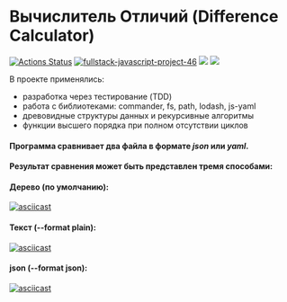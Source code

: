 <h1>Вычислитель Отличий (Difference Calculator)</h1>

[![Actions Status](https://github.com/AnastasiaYakushina/fullstack-javascript-project-46/workflows/hexlet-check/badge.svg)](https://github.com/AnastasiaYakushina/fullstack-javascript-project-46/actions) [![fullstack-javascript-project-46](https://github.com/AnastasiaYakushina/fullstack-javascript-project-46/actions/workflows/fullstack-javascript-project-46.yml/badge.svg)](https://github.com/AnastasiaYakushina/fullstack-javascript-project-46/actions) <a href="https://codeclimate.com/github/AnastasiaYakushina/fullstack-javascript-project-46/maintainability"><img src="https://api.codeclimate.com/v1/badges/0209126ae2847e7a7352/maintainability" /></a> <a href="https://codeclimate.com/github/AnastasiaYakushina/fullstack-javascript-project-46/test_coverage"><img src="https://api.codeclimate.com/v1/badges/0209126ae2847e7a7352/test_coverage" /></a>

В проекте применялись:
- разработка через тестирование (TDD)
- работа с библиотеками: commander, fs, path, lodash, js-yaml
- древовидные структуры данных и рекурсивные алгоритмы
- функции высшего порядка при полном отсутствии циклов

<h4>Программа сравнивает два файла в формате <i>json</i> или <i>yaml</i>.</h4>
<h4>Результат сравнения может быть представлен тремя способами:</h4>

<h4>Дерево (по умолчанию):</h4>

[![asciicast](https://asciinema.org/a/590273.svg)](https://asciinema.org/a/590273)

<h4>Текcт (--format plain):</h4>

[![asciicast](https://asciinema.org/a/590278.svg)](https://asciinema.org/a/590278)

<h4>json (--format json):</h4>

[![asciicast](https://asciinema.org/a/590281.svg)](https://asciinema.org/a/590281)